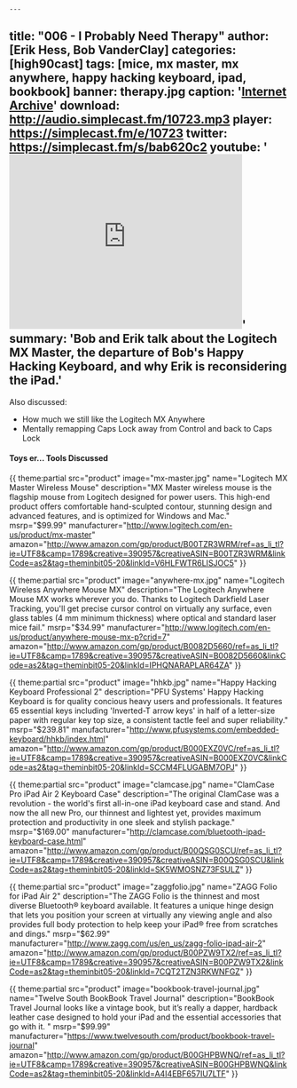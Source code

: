 	---
title: "006 - I Probably Need Therapy"
author: [Erik Hess, Bob VanderClay]
categories: [high90cast]
tags: [mice, mx master, mx anywhere, happy hacking keyboard, ipad, bookbook]
banner: therapy.jpg
caption: '[Internet Archive](https://www.flickr.com/photos/internetarchivebookimages/14776773231)'
download: http://audio.simplecast.fm/10723.mp3
player: https://simplecast.fm/e/10723
twitter: https://simplecast.fm/s/bab620c2
youtube: '<iframe width="420" height="315" src="https://www.youtube.com/embed/nyAd0jWZiIQ" frameborder="0" allowfullscreen></iframe>'
summary: 'Bob and Erik talk about the Logitech MX Master, the departure of Bob's Happy Hacking Keyboard, and why Erik is reconsidering the iPad.'
---

Also discussed: 

- How much we still like the Logitech MX Anywhere
- Mentally remapping Caps Lock away from Control and back to Caps Lock

#### Toys er... Tools Discussed

{{ theme:partial src="product" image="mx-master.jpg" name="Logitech MX Master Wireless Mouse" description="MX Master wireless mouse is the flagship mouse from Logitech designed for power users. This high-end product offers comfortable hand-sculpted contour, stunning design and advanced features, and is optimized for Windows and Mac." msrp="$99.99" manufacturer="http://www.logitech.com/en-us/product/mx-master" amazon="http://www.amazon.com/gp/product/B00TZR3WRM/ref=as_li_tl?ie=UTF8&camp=1789&creative=390957&creativeASIN=B00TZR3WRM&linkCode=as2&tag=theminbit05-20&linkId=V6HLFWTR6LISJOC5" }}

{{ theme:partial src="product" image="anywhere-mx.jpg" name="Logitech Wireless Anywhere Mouse MX" description="The Logitech Anywhere Mouse MX works wherever you do. Thanks to Logitech Darkfield Laser Tracking, you'll get precise cursor control on virtually any surface, even glass tables (4 mm minimum thickness) where optical and standard laser mice fail." msrp="$34.99" manufacturer="http://www.logitech.com/en-us/product/anywhere-mouse-mx-p?crid=7" amazon="http://www.amazon.com/gp/product/B0082D5660/ref=as_li_tl?ie=UTF8&camp=1789&creative=390957&creativeASIN=B0082D5660&linkCode=as2&tag=theminbit05-20&linkId=IPHQNARAPLAR64ZA" }}

{{ theme:partial src="product" image="hhkb.jpg" name="Happy Hacking Keyboard Professional 2" description="PFU Systems' Happy Hacking Keyboard is for quality concious heavy users and professionals. It features 65 essential keys including 'Inverted-T arrow keys' in half of a letter-size paper with regular key top size, a consistent tactle feel and super reliability." msrp="$239.81" manufacturer="http://www.pfusystems.com/embedded-keyboard/hhkb/index.html" amazon="http://www.amazon.com/gp/product/B000EXZ0VC/ref=as_li_tl?ie=UTF8&camp=1789&creative=390957&creativeASIN=B000EXZ0VC&linkCode=as2&tag=theminbit05-20&linkId=SCCM4FLUGABM7OPJ" }}

{{ theme:partial src="product" image="clamcase.jpg" name="ClamCase Pro iPad Air 2 Keyboard Case" description="The original ClamCase was a revolution - the world's first
all-in-one iPad keyboard case and stand. And now the all new
Pro, our thinnest and lightest yet, provides maximum protection
and productivity in one sleek and stylish package." msrp="$169.00" manufacturer="http://clamcase.com/bluetooth-ipad-keyboard-case.html" amazon="http://www.amazon.com/gp/product/B00QSG0SCU/ref=as_li_tl?ie=UTF8&camp=1789&creative=390957&creativeASIN=B00QSG0SCU&linkCode=as2&tag=theminbit05-20&linkId=SK5WMOSNZ73FSULZ" }}

{{ theme:partial src="product" image="zaggfolio.jpg" name="ZAGG Folio for iPad Air 2" description="The ZAGG Folio is the thinnest and most diverse Bluetooth® keyboard available. It features a unique hinge design that lets you position your screen at virtually any viewing angle and also provides full body protection to help keep your iPad® free from scratches and dings." msrp="$62.99" manufacturer="http://www.zagg.com/us/en_us/zagg-folio-ipad-air-2" amazon="http://www.amazon.com/gp/product/B00PZW9TX2/ref=as_li_tl?ie=UTF8&camp=1789&creative=390957&creativeASIN=B00PZW9TX2&linkCode=as2&tag=theminbit05-20&linkId=7CQT2TZN3RKWNFGZ" }}

{{ theme:partial src="product" image="bookbook-travel-journal.jpg" name="Twelve South BookBook Travel Journal" description="BookBook Travel Journal looks like a vintage book, but it’s really a dapper, hardback leather case designed to hold your iPad and the essential accessories that go with it. " msrp="$99.99" manufacturer="https://www.twelvesouth.com/product/bookbook-travel-journal" amazon="http://www.amazon.com/gp/product/B00GHPBWNQ/ref=as_li_tl?ie=UTF8&camp=1789&creative=390957&creativeASIN=B00GHPBWNQ&linkCode=as2&tag=theminbit05-20&linkId=A4I4EBF657IU7LTF" }}